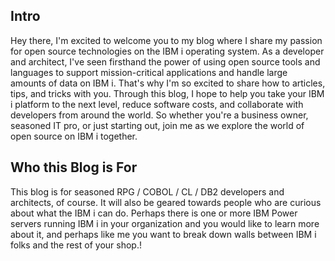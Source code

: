 ## Intro
Hey there, I'm excited to welcome you to my blog where I share my passion for open source technologies on the IBM i operating system. As a developer and architect, I've seen firsthand the power of using open source tools and languages to support mission-critical applications and handle large amounts of data on IBM i. That's why I'm so excited to share how to articles, tips, and tricks with you. Through this blog, I hope to help you take your IBM i platform to the next level, reduce software costs, and collaborate with developers from around the world. So whether you're a business owner, seasoned IT pro, or just starting out, join me as we explore the world of open source on IBM i together.

## Who this Blog is For
This blog is for seasoned RPG / COBOL / CL / DB2 developers and architects, of course.  It will also be geared towards people who are curious about what the IBM i can do.  Perhaps there is one or more IBM Power servers running  IBM i in your organization and you would like to learn more about it, and perhaps like me you want to break down walls between IBM i folks and the rest of your shop.!
